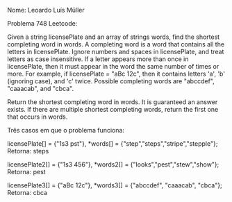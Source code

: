 Nome: Leoardo Luís Müller

Problema 748 Leetcode:

Given a string licensePlate and an array of strings words, find the shortest completing word in words.
A completing word is a word that contains all the letters in licensePlate. 
Ignore numbers and spaces in licensePlate, and treat letters as case insensitive. 
If a letter appears 
more than once in licensePlate, then it must appear in the word the same number of times or more.
For example, if licensePlate = "aBc 12c", then it contains letters 'a', 'b' (ignoring case), and 'c' twice.
Possible completing words are "abccdef", "caaacab", and "cbca".

Return the shortest completing word in words. It is guaranteed an answer exists. 
If there are multiple shortest completing words, return the first one that occurs in words.

Três casos em que o problema funciona:

licensePlate[] = {"1s3 pst"}, *words[] = {"step","steps","stripe","stepple"};
Retorna: steps

licensePlate2[] = {"1s3 456"}, *words2[] = {"looks","pest","stew","show"};
Retorna: pest

licensePlate3[] = {"aBc 12c"}, *words3[] = {"abccdef", "caaacab", "cbca"};
Retorna: cbca
